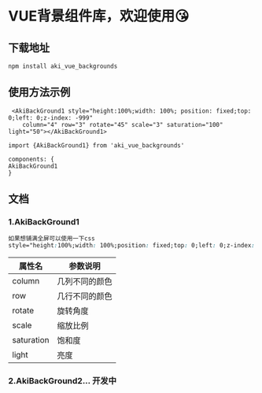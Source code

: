 # VUE背景组件库，欢迎使用😘

## 下载地址

```shell
npm install aki_vue_backgrounds
```



## 使用方法示例

```vue
 <AkiBackGround1 style="height:100%;width: 100%; position: fixed;top: 0;left: 0;z-index: -999"
    column="4" row="3" rotate="45" scale="3" saturation="100" light="50"></AkiBackGround1>

import {AkiBackGround1} from 'aki_vue_backgrounds'

components: {
AkiBackGround1
}
```



## 文档

### 1.AkiBackGround1

```css
如果想铺满全屏可以使用一下css
style="height:100%;width: 100%;position: fixed;top: 0;left: 0;z-index: -999"
```

| 属性名     | 参数说明       |
| ---------- | -------------- |
| column     | 几列不同的颜色 |
| row        | 几行不同的颜色 |
| rotate     | 旋转角度       |
| scale      | 缩放比例       |
| saturation | 饱和度         |
| light      | 亮度           |



### 2.AkiBackGround2... 开发中